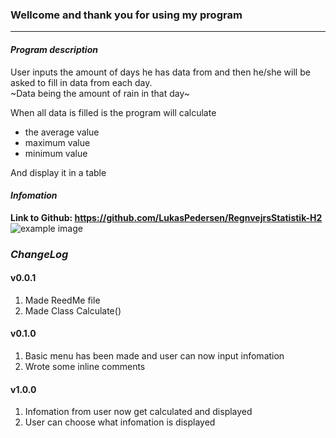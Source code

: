 ### Wellcome and thank you for using my program
---
#### *Program description*  

User inputs the amount of days he has data from and then he/she will be asked to fill in data from each day.  
~Data being the amount of rain in that day~  

When all data is filled is the program will calculate  
* the average value  
* maximum value   
* minimum value  

And display it in a table  

#### *Infomation*  
**Link to Github: https://github.com/LukasPedersen/RegnvejrsStatistik-H2**  
![example image](https://avatars3.githubusercontent.com/u/61869988?s=400&u=74e77d48ce80143ad77f2dafa0d3528286437f0e&v=4")













### *ChangeLog*
####  v0.0.1
1. Made ReedMe file
2. Made Class Calculate()
####  v0.1.0
1. Basic menu has been made and user can now input infomation
2. Wrote some inline comments
####  v1.0.0
1. Infomation from user now get calculated and displayed
2. User can choose what infomation is displayed
